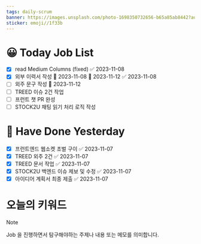```yaml
---
tags: daily-scrum
banner: https://images.unsplash.com/photo-1698350732656-b65a85ab8442?auto=format&fit=crop&q=80&w=2837&ixlib=rb-4.0.3&ixid=M3wxMjA3fDB8MHxwaG90by1wYWdlfHx8fGVufDB8fHx8fA%3D%3D
sticker: emoji//1f33b
---
```

#  😀 Today Job List
- [x] read Medium Columns (fixed) ✅ 2023-11-08
- [x] 외부 이력서 작성 🛫 2023-11-08 📅 2023-11-12 ✅ 2023-11-08
- [ ] 외주 문구 작성 📅 2023-11-12 
- [ ] TREED 이슈 2건 작업
- [ ] 프런트 챗 PR 완성
- [ ] STOCK2U 채팅 읽기 처리 로직 작성

# 🙂 Have Done Yesterday
- [x] 프런트엔드 웹소켓 초벌 구이 ✅ 2023-11-07
- [x] TREED 외주 2건 ✅ 2023-11-07
- [x] TREED 문서 작업 ✅ 2023-11-07
- [x] STOCK2U 백엔드 이슈 제보 및 수정 ✅ 2023-11-07
- [x] 아이디어 계획서 최종 제출 ✅ 2023-11-07

# 오늘의 키워드

> [!NOTE]
> Job 을 진행하면서 탐구해야하는 주제나 내용 또는 메모를 의미합니다.

